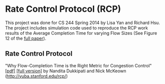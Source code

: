 # Rate Control Protocol (RCP)

This project was done for CS 244 Spring 2014 by Lisa Yan and Richard Hsu. The project includes simulation code used to reproduce the RCP work results of the Average Completion Time for varying Flow Sizes (See Figure 12 of the [full paper][full]).

## Rate Control Protocol

"Why Flow-Completion Time is the Right Metric for Congestion Control" [\[pdf\]][paper] [\[full version\]][full]
by Nandita Dukkipati and Nick McKeown (http://yuba.stanford.edu/rcp/)

[paper]: http://yuba.stanford.edu/rcp/flowCompTime-dukkipati.pdf
[full]: http://yuba.stanford.edu/techreports/TR05-HPNG-112102.pdf


